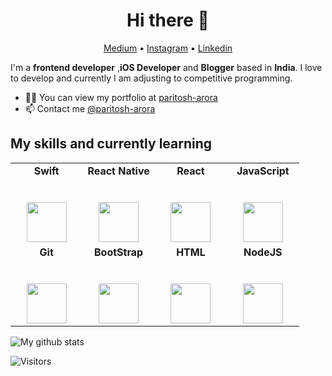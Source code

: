 <h1 align="center">Hi there 👋</h1>

<p align="center">
  <a href="https://medium.com/@parigames">Medium</a> •
  <a href="https://www.instagram.com/paritosh.exe/">Instagram</a> •
  <a href="https://www.linkedin.com/in/paritosh-arora-442819108/">Linkedin</a>
</p>

I'm a __frontend developer__ ,__iOS Developer__ and __Blogger__ based in __India__. I love to develop and currently I am adjusting to competitive programming. 

* ✍🏻 You can view my portfolio at [paritosh-arora](https://www.clasherbros.github.io) <br/>
* 📫 Contact me [@paritosh-arora](https://www.linkedin.com/in/paritosh-arora-442819108/)


## My skills and currently learning

<table>
  <tbody>
    <tr valign="top">
      <td width="25%" align="center">
	      <span><strong>Swift</strong></span><br><br><br>
        <img height="64px" src="https://cdn.svgporn.com/logos/swift.svg">
      </td>
        <td width="25%" align="center">
        <span><strong>React Native</strong></span><br><br><br>
        <img height="64px" src="https://cdn.svgporn.com/logos/react.svg">
      </td>
        <td width="25%" align="center">
        <span><strong>React</strong></span><br><br><br>
        <img height="64px" src="https://cdn.svgporn.com/logos/react.svg">
      </td>
      <td width="25%" align="center">
        <span><strong>JavaScript</strong></span><br><br><br>
        <img height="64px" src="https://cdn.svgporn.com/logos/javascript.svg">
      </td>
    </tr>
    <tr valign="top">
 
  <td width="25%" align="center">
        <span><strong>Git</strong></span><br><br><br>
        <img height="64px" src="https://cdn.svgporn.com/logos/git-icon.svg">
      </td>
      <td width="25%" align="center">
        <span><strong>BootStrap</strong></span><br><br><br>
        <img height="64px" src="https://upload.wikimedia.org/wikipedia/commons/thumb/b/b2/Bootstrap_logo.svg/768px-Bootstrap_logo.svg.png">
      </td>
        <td width="25%" align="center">
        <span><strong>HTML</strong></span><br><br><br>
        <img height="64px" src="https://cdn.svgporn.com/logos/html-5.svg">
      </td>
      <td width="25%" align="center">
        <span><strong>NodeJS</strong></span><br><br><br>
        <img height="64px" src="https://cdn.svgporn.com/logos/nodejs-icon.svg">
      </td>
    </tr>

  </tbody>
</table>


![My github stats](https://github-readme-stats.vercel.app/api/?username=CLASHERBROs&theme=radical&show_icons=true)






![Visitors](https://visitor-badge.glitch.me/badge?page_id=CLASHERBROs.CLASHERBROs)

